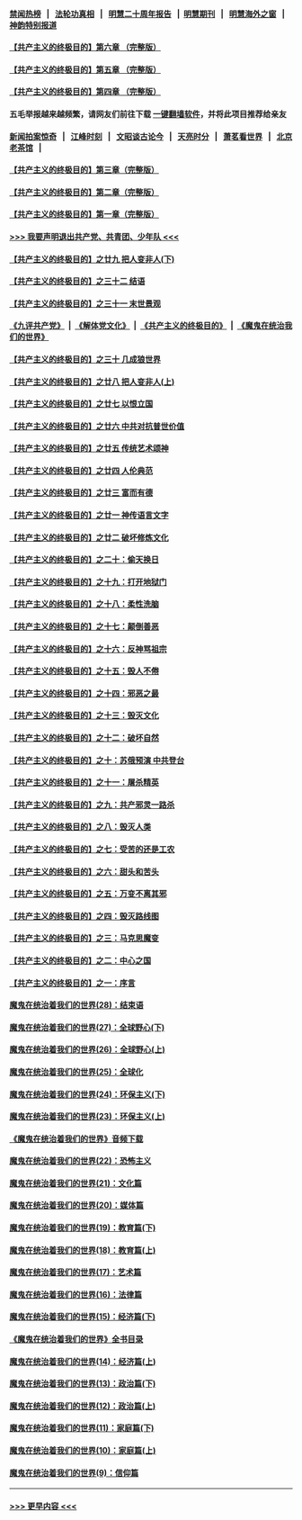 #### [禁闻热榜](热点新闻.md?=0)  &nbsp;&nbsp;|&nbsp;&nbsp; [法轮功真相](https://github.com/gfw-breaker/truth/blob/master/README.md?=0) &nbsp;&nbsp;|&nbsp;&nbsp; [明慧二十周年报告](https://github.com/gfw-breaker/mh-reports/blob/master/README.md?=0) &nbsp;&nbsp;|&nbsp;&nbsp;[明慧期刊](https://github.com/gfw-breaker/mh-qikan) &nbsp;&nbsp;|&nbsp;&nbsp; [明慧海外之窗](https://github.com/gfw-breaker/mh-news/blob/master/README.md?=0) &nbsp;&nbsp;|&nbsp;&nbsp; [神韵特别报道](https://github.com/gfw-breaker/mh-news/blob/master/shenyun.md?=0)
#### [【共产主义的终极目的】第六章 （完整版）](../pages/nsc422/n11428913.md?t=02280232) 
#### [【共产主义的终极目的】第五章 （完整版）](../pages/nsc422/n11428912.md?t=02280232) 
#### [【共产主义的终极目的】第四章 （完整版）](../pages/nsc422/n11428907.md?t=02280232) 
#### 五毛举报越来越频繁，请网友们前往下载 [一键翻墙软件](https://github.com/gfw-breaker/ssr-accounts)，并将此项目推荐给亲友
#### [新闻拍案惊奇](https://github.com/gfw-breaker/banned-news/blob/master/pages/link4.md) &nbsp;&nbsp;|&nbsp;&nbsp; [江峰时刻](https://github.com/gfw-breaker/banned-news/blob/master/pages/link4.md) &nbsp;&nbsp;|&nbsp;&nbsp; [文昭谈古论今](https://github.com/gfw-breaker/banned-news/blob/master/pages/link4.md) &nbsp;&nbsp;|&nbsp;&nbsp; [天亮时分](https://github.com/gfw-breaker/banned-news/blob/master/pages/link4.md) &nbsp;&nbsp;|&nbsp;&nbsp; [萧茗看世界](https://github.com/gfw-breaker/banned-news/blob/master/pages/link4.md) &nbsp;&nbsp;|&nbsp;&nbsp; [北京老茶馆](https://github.com/gfw-breaker/banned-news/blob/master/pages/link4.md) &nbsp;&nbsp;|&nbsp;&nbsp; 
#### [【共产主义的终极目的】第三章（完整版）](../pages/nsc422/n11428848.md?t=02280232) 
#### [【共产主义的终极目的】第二章（完整版）](../pages/nsc422/n11428831.md?t=02280232) 
#### [【共产主义的终极目的】第一章（完整版）](../pages/nsc422/n11417651.md?t=02280232) 
#### [>>> 我要声明退出共产党、共青团、少年队 <<<](https://github.com/begood0513/goodnews/blob/master/quit/letter.md) 
#### [【共产主义的终极目的】之廿九 把人变非人(下)](../pages/nsc422/n11344140.md?t=02280232) 
#### [【共产主义的终极目的】之三十二 结语](../pages/nsc422/n11360535.md?t=02280232) 
#### [【共产主义的终极目的】之三十一 末世景观](../pages/nsc422/n11351129.md?t=02280232) 
#### [《九评共产党》](https://github.com/begood0513/9ping.md/blob/master/README.md) &nbsp;|&nbsp; [《解体党文化》](../../../../jtdwh.md/blob/master/README.md)  &nbsp;|&nbsp; [《共产主义的终极目的》](../../../../gczydzjmd.md/blob/master/README.md) &nbsp;|&nbsp; [《魔鬼在统治我们的世界》](../../../../mgztzwmdsj.md/blob/master/README.md) 
#### [【共产主义的终极目的】之三十 几成狼世界](../pages/nsc422/n11348280.md?t=02280232) 
#### [【共产主义的终极目的】之廿八 把人变非人(上)](../pages/nsc422/n11340492.md?t=02280232) 
#### [【共产主义的终极目的】之廿七 以恨立国](../pages/nsc422/n11336944.md?t=02280232) 
#### [【共产主义的终极目的】之廿六 中共对抗普世价值](../pages/nsc422/n11324785.md?t=02280232) 
#### [【共产主义的终极目的】之廿五 传统艺术颂神](../pages/nsc422/n11296396.md?t=02280232) 
#### [【共产主义的终极目的】之廿四 人伦典范](../pages/nsc422/n11296397.md?t=02280232) 
#### [【共产主义的终极目的】之廿三 富而有德](../pages/nsc422/n11283598.md?t=02280232) 
#### [【共产主义的终极目的】之廿一 神传语言文字](../pages/nsc422/n11263265.md?t=02280232) 
#### [【共产主义的终极目的】之廿二 破坏修炼文化](../pages/nsc422/n11245728.md?t=02280232) 
#### [【共产主义的终极目的】之二十：偷天换日](../pages/nsc422/n11238846.md?t=02280232) 
#### [【共产主义的终极目的】之十九：打开地狱门](../pages/nsc422/n11206376.md?t=02280232) 
#### [【共产主义的终极目的】之十八：柔性洗脑](../pages/nsc422/n11199994.md?t=02280232) 
#### [【共产主义的终极目的】之十七：颠倒善恶](../pages/nsc422/n11179782.md?t=02280232) 
#### [【共产主义的终极目的】之十六：反神骂祖宗](../pages/nsc422/n11166798.md?t=02280232) 
#### [【共产主义的终极目的】之十五：毁人不倦](../pages/nsc422/n11166792.md?t=02280232) 
#### [【共产主义的终极目的】之十四：邪恶之最](../pages/nsc422/n11150249.md?t=02280232) 
#### [【共产主义的终极目的】之十三：毁灭文化](../pages/nsc422/n11135227.md?t=02280232) 
#### [【共产主义的终极目的】之十二：破坏自然](../pages/nsc422/n11135214.md?t=02280232) 
#### [【共产主义的终极目的】之十：苏俄预演 中共登台](../pages/nsc422/n11118424.md?t=02280232) 
#### [【共产主义的终极目的】之十一：屠杀精英](../pages/nsc422/n11118442.md?t=02280232) 
#### [【共产主义的终极目的】之九：共产邪灵一路杀](../pages/nsc422/n11114139.md?t=02280232) 
#### [【共产主义的终极目的】之八：毁灭人类](../pages/nsc422/n11108503.md?t=02280232) 
#### [【共产主义的终极目的】之七：受苦的还是工农](../pages/nsc422/n11101809.md?t=02280232) 
#### [【共产主义的终极目的】之六：甜头和苦头](../pages/nsc422/n11096971.md?t=02280232) 
#### [【共产主义的终极目的】之五：万变不离其邪](../pages/nsc422/n11091285.md?t=02280232) 
#### [【共产主义的终极目的】之四：毁灭路线图](../pages/nsc422/n11086284.md?t=02280232) 
#### [【共产主义的终极目的】之三：马克思魔变](../pages/nsc422/n11061941.md?t=02280232) 
#### [【共产主义的终极目的】之二：中心之国](../pages/nsc422/n11047728.md?t=02280232) 
#### [【共产主义的终极目的】之一：序言](../pages/nsc422/n11086077.md?t=02280232) 
#### [魔鬼在统治着我们的世界(28)：结束语](../pages/nsc422/n10936246.md?t=02280232) 
#### [魔鬼在统治着我们的世界(27)：全球野心(下)](../pages/nsc422/n10928319.md?t=02280232) 
#### [魔鬼在统治着我们的世界(26)：全球野心(上)](../pages/nsc422/n10900318.md?t=02280232) 
#### [魔鬼在统治着我们的世界(25)：全球化](../pages/nsc422/n10788205.md?t=02280232) 
#### [魔鬼在统治着我们的世界(24)：环保主义(下)](../pages/nsc422/n10695307.md?t=02280232) 
#### [魔鬼在统治着我们的世界(23)：环保主义(上)](../pages/nsc422/n10688613.md?t=02280232) 
#### [《魔鬼在统治着我们的世界》音频下载](../pages/nsc422/n10635553.md?t=02280232) 
#### [魔鬼在统治着我们的世界(22)：恐怖主义](../pages/nsc422/n10614727.md?t=02280232) 
#### [魔鬼在统治着我们的世界(21)：文化篇](../pages/nsc422/n10597706.md?t=02280232) 
#### [魔鬼在统治着我们的世界(20)：媒体篇](../pages/nsc422/n10586579.md?t=02280232) 
#### [魔鬼在统治着我们的世界(19)：教育篇(下)](../pages/nsc422/n10564808.md?t=02280232) 
#### [魔鬼在统治着我们的世界(18)：教育篇(上)](../pages/nsc422/n10526970.md?t=02280232) 
#### [魔鬼在统治着我们的世界(17)：艺术篇](../pages/nsc422/n10499093.md?t=02280232) 
#### [魔鬼在统治着我们的世界(16)：法律篇](../pages/nsc422/n10485969.md?t=02280232) 
#### [魔鬼在统治着我们的世界(15)：经济篇(下)](../pages/nsc422/n10469975.md?t=02280232) 
#### [《魔鬼在统治着我们的世界》全书目录](../pages/nsc422/n10464261.md?t=02280232) 
#### [魔鬼在统治着我们的世界(14)：经济篇(上)](../pages/nsc422/n10457370.md?t=02280232) 
#### [魔鬼在统治着我们的世界(13)：政治篇(下)](../pages/nsc422/n10448270.md?t=02280232) 
#### [魔鬼在统治着我们的世界(12)：政治篇(上)](../pages/nsc422/n10444576.md?t=02280232) 
#### [魔鬼在统治着我们的世界(11)：家庭篇(下)](../pages/nsc422/n10440961.md?t=02280232) 
#### [魔鬼在统治着我们的世界(10)：家庭篇(上)](../pages/nsc422/n10435448.md?t=02280232) 
#### [魔鬼在统治着我们的世界(9)：信仰篇](../pages/nsc422/n10432159.md?t=02280232) 

----
#### [ >>> 更早内容 <<< ](../indexes/nsc422-earlier.md)
